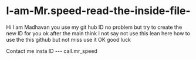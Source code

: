 # I-am-Mr.speed-read-the-inside-file-
Hi I am Madhavan you use my git hub ID no problem but try to create the new ID for you ok after the main think I not say not use this lean here how to use the this github but not miss use it OK good luck 

Contact me 
insta ID --- call.mr_speed
